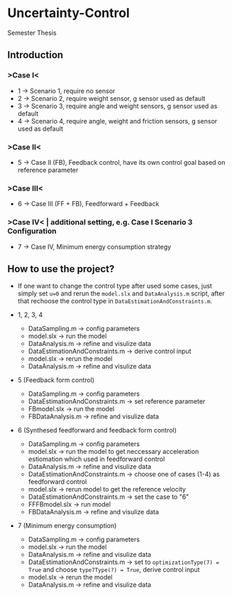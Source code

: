# Uncertainty-Control
Semester Thesis

## Introduction

### >Case I<
- 1 -> Scenario 1, require no sensor
- 2 -> Scenario 2, require weight sensor, g sensor used as default
- 3 -> Scenario 3, require angle and weight sensors, g sensor used as default
- 4 -> Scenario 4, require angle, weight and friction sensors, g sensor used as default

### >Case II<
- 5 -> Case II (FB), Feedback control, have its own control goal based on reference parameter

### >Case III<
- 6 -> Case III (FF + FB), Feedforward + Feedback

### >Case IV< | additional setting, e.g. Case I Scenario 3 Configuration
- 7 -> Case IV, Minimum energy consumption strategy

## How to use the project?
- If one want to change the control type after used some cases, just simply set `u=0` 
and rerun the `model.slx` and `DataAnalysis.m` script, after that rechoose the control type 
in `DataEstimationAndConstraints.m`.

- 1, 2, 3, 4
    - DataSampling.m                    -> config parameters 
    - model.slx                         -> run the model
    - DataAnalysis.m                    -> refine and visulize data 
    - DataEstimationAndConstraints.m    -> derive control input
    - model.slx                         -> rerun the model
    - DataAnalysis.m                    -> refine and visulize data 

- 5 (Feedback form control)
    - DataSampling.m                    -> config parameters 
    - DataEstimationAndConstraints.m    -> set reference parameter
    - FBmodel.slx                       -> run the model
    - FBDataAnalysis.m                  -> refine and visulize data 

- 6 (Synthesed feedforward and feedback form control)
    - DataSampling.m                    -> config parameters 
    - model.slx                         -> run the model to get neccessary acceleration estiomation which used in feedforward control
    - DataAnalysis.m                    -> refine and visulize data 
    - DataEstimationAndConstraints.m    -> choose one of cases (1-4) as feedforward control
    - model.slx                         -> rerun model to get the reference velocity
    - DataEstimationAndConstraints.m    -> set the case to "6"
    - FFFBmodel.slx                     -> run model
    - FBDataAnalysis.m                  -> refine and visulize data 

- 7 (Minimum energy consumption)
    - DataSampling.m                    -> config parameters 
    - model.slx                         -> run the model 
    - DataAnalysis.m                    -> refine and visulize data 
    - DataEstimationAndConstraints.m    -> set to `optimizationType(7) = True` and choose `type7Type(?) = True`, derive control input
    - model.slx                         -> rerun the model
    - DataAnalysis.m                    -> refine and visulize data 
